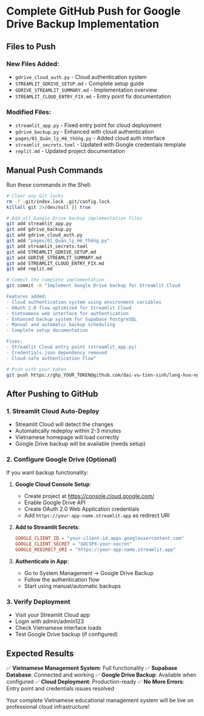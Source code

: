 # Complete GitHub Push for Google Drive Backup Implementation

## Files to Push

### New Files Added:
- `gdrive_cloud_auth.py` - Cloud authentication system
- `STREAMLIT_GDRIVE_SETUP.md` - Complete setup guide
- `GDRIVE_STREAMLIT_SUMMARY.md` - Implementation overview
- `STREAMLIT_CLOUD_ENTRY_FIX.md` - Entry point fix documentation

### Modified Files:
- `streamlit_app.py` - Fixed entry point for cloud deployment
- `gdrive_backup.py` - Enhanced with cloud authentication
- `pages/01_Quản_lý_Hệ_thống.py` - Added cloud auth interface
- `streamlit_secrets.toml` - Updated with Google credentials template
- `replit.md` - Updated project documentation

## Manual Push Commands

Run these commands in the Shell:

```bash
# Clear any Git locks
rm -f .git/index.lock .git/config.lock
killall git 2>/dev/null || true

# Add all Google Drive backup implementation files
git add streamlit_app.py
git add gdrive_backup.py
git add gdrive_cloud_auth.py
git add "pages/01_Quản_lý_Hệ_thống.py"
git add streamlit_secrets.toml
git add STREAMLIT_GDRIVE_SETUP.md
git add GDRIVE_STREAMLIT_SUMMARY.md
git add STREAMLIT_CLOUD_ENTRY_FIX.md
git add replit.md

# Commit the complete implementation
git commit -m "Implement Google Drive backup for Streamlit Cloud

Features added:
- Cloud authentication system using environment variables
- OAuth 2.0 flow optimized for Streamlit Cloud  
- Vietnamese web interface for authentication
- Enhanced backup system for Supabase PostgreSQL
- Manual and automatic backup scheduling
- Complete setup documentation

Fixes:
- Streamlit Cloud entry point (streamlit_app.py)
- Credentials.json dependency removed
- Cloud-safe authentication flow"

# Push with your token
git push https://ghp_YOUR_TOKEN@github.com/dai-vu-tien-sinh/lang-huu-nghi-management.git main
```

## After Pushing to GitHub

### 1. Streamlit Cloud Auto-Deploy
- Streamlit Cloud will detect the changes
- Automatically redeploy within 2-3 minutes
- Vietnamese homepage will load correctly
- Google Drive backup will be available (needs setup)

### 2. Configure Google Drive (Optional)
If you want backup functionality:

1. **Google Cloud Console Setup**:
   - Create project at https://console.cloud.google.com/
   - Enable Google Drive API
   - Create OAuth 2.0 Web Application credentials
   - Add `https://your-app-name.streamlit.app` as redirect URI

2. **Add to Streamlit Secrets**:
   ```toml
   GOOGLE_CLIENT_ID = "your-client-id.apps.googleusercontent.com"
   GOOGLE_CLIENT_SECRET = "GOCSPX-your-secret"
   GOOGLE_REDIRECT_URI = "https://your-app-name.streamlit.app"
   ```

3. **Authenticate in App**:
   - Go to System Management → Google Drive Backup
   - Follow the authentication flow
   - Start using manual/automatic backups

### 3. Verify Deployment
- Visit your Streamlit Cloud app
- Login with admin/admin123
- Check Vietnamese interface loads
- Test Google Drive backup (if configured)

## Expected Results

✅ **Vietnamese Management System**: Full functionality
✅ **Supabase Database**: Connected and working
✅ **Google Drive Backup**: Available when configured
✅ **Cloud Deployment**: Production-ready
✅ **No More Errors**: Entry point and credentials issues resolved

Your complete Vietnamese educational management system will be live on professional cloud infrastructure!